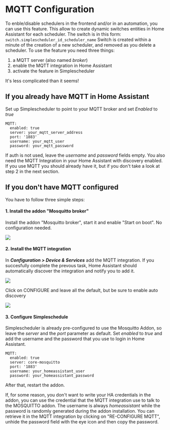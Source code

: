 # MQTT Configuration
To enble/disable schedulers in the frontend and/or in an automation, you can use this feature. This allow to create dynamic switches entities in Home Assistant for each scheduler. 
The switch is in this form:
`switch.simplescheduler_id_scheduler_name`
Switch is created within a minute of the creation of a new scheduler, and removed as you delete a scheduler. 
To use the feature you need three things:
1.  a MQTT server (also named *broker*)
2. enable the MQTT integration in Home Assistant
3. activate the feature in Simplescheduler

It's less complicated than it seems!

## If you already have MQTT in Home Assistant
Set up Simplescheduler to point to your MQTT broker and set *Enabled* to *true*

    MQTT:
      enabled: true
      server: your_mqtt_server_address
      port: '1883'
      username: your_mqtt_user
      password: your_mqtt_password

If auth is not used, leave the *username* and *password* fields empty.
You also need the MQTT Integration in your Home Assistant with discovery enabled. If you use MQTT you should already have it, but if you don't take a look at step 2 in the next section.

## If you don't have MQTT configured
You have to follow three simple steps:

#### 1. Install the addon "Mosquitto broker"
Install the addon "Mosquitto broker", start it and enable "Start on boot". 
No configuration needed.

![](https://raw.githubusercontent.com/arthurdent75/SimpleScheduler/master/asset/mqtt_addon.png)
#### 2. Install the MQTT integration
In ***Configuration > Device & Services*** add the MQTT integration.
If you succesfully complete the prevous task, Home Assistant should automatically discover the integration and notify you to add it.

![](https://raw.githubusercontent.com/arthurdent75/SimpleScheduler/master/asset/mqtt_integration.png)

Click on CONFIGURE and leave all the default, but be sure to enable auto discovery

![](https://raw.githubusercontent.com/arthurdent75/SimpleScheduler/master/asset/mqtt_discovery.png)




#### 3. Configure Simpleschedule
Simplescheduler is already pre-configured to use the Mosquitto Addon, so leave the *server* and the *port* parameter as default.
Set *enabled* to *true* and add the username and the password that you use to login in Home Assistant. 

    MQTT:
      enabled: true
      server: core-mosquitto
      port: '1883'
      username: your_homeassistant_user
      password: your_homeassistant_password

After that, restart the addon. 

If, for some reason, you don't want to write your HA credentials in the addon, you can use the credential that the MQTT integration use to talk to the MOSQUITTO addon.
The username is always *homeassistant* while the password is randomly generated during the addon installation. You can retrieve it in the MQTT integration by clicking on "RE-CONFIGURE MQTT", unhide the password field with the eye icon and then copy the password.
